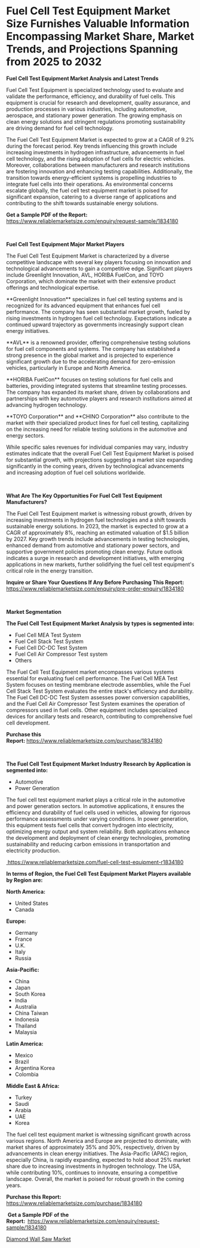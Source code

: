 <p><h1>Fuel Cell Test Equipment Market Size Furnishes Valuable Information Encompassing Market Share, Market Trends, and Projections Spanning from 2025 to 2032</h1></p><p><strong>Fuel Cell Test Equipment Market Analysis and Latest Trends</strong></p>
<p><p>Fuel Cell Test Equipment is specialized technology used to evaluate and validate the performance, efficiency, and durability of fuel cells. This equipment is crucial for research and development, quality assurance, and production processes in various industries, including automotive, aerospace, and stationary power generation. The growing emphasis on clean energy solutions and stringent regulations promoting sustainability are driving demand for fuel cell technology.</p><p>The Fuel Cell Test Equipment Market is expected to grow at a CAGR of 9.2% during the forecast period. Key trends influencing this growth include increasing investments in hydrogen infrastructure, advancements in fuel cell technology, and the rising adoption of fuel cells for electric vehicles. Moreover, collaborations between manufacturers and research institutions are fostering innovation and enhancing testing capabilities. Additionally, the transition towards energy-efficient systems is propelling industries to integrate fuel cells into their operations. As environmental concerns escalate globally, the fuel cell test equipment market is poised for significant expansion, catering to a diverse range of applications and contributing to the shift towards sustainable energy solutions.</p></p>
<p><strong>Get a Sample PDF of the Report:&nbsp;</strong> <a href="https://www.reliablemarketsize.com/enquiry/request-sample/1834180?utm_campaign=3456&utm_medium=2&utm_source=Github&utm_content=ia&utm_term=11042025&utm_id=fuel-cell-test-equipment">https://www.reliablemarketsize.com/enquiry/request-sample/1834180</a></p>
<p>&nbsp;</p>
<p><strong>Fuel Cell Test Equipment Major Market Players</strong></p>
<p><p>The Fuel Cell Test Equipment Market is characterized by a diverse competitive landscape with several key players focusing on innovation and technological advancements to gain a competitive edge. Significant players include Greenlight Innovation, AVL, HORIBA FuelCon, and TOYO Corporation, which dominate the market with their extensive product offerings and technological expertise.</p><p>**Greenlight Innovation** specializes in fuel cell testing systems and is recognized for its advanced equipment that enhances fuel cell performance. The company has seen substantial market growth, fueled by rising investments in hydrogen fuel cell technology. Expectations indicate a continued upward trajectory as governments increasingly support clean energy initiatives.</p><p>**AVL** is a renowned provider, offering comprehensive testing solutions for fuel cell components and systems. The company has established a strong presence in the global market and is projected to experience significant growth due to the accelerating demand for zero-emission vehicles, particularly in Europe and North America.</p><p>**HORIBA FuelCon** focuses on testing solutions for fuel cells and batteries, providing integrated systems that streamline testing processes. The company has expanded its market share, driven by collaborations and partnerships with key automotive players and research institutions aimed at advancing hydrogen technology.</p><p>**TOYO Corporation** and **CHINO Corporation** also contribute to the market with their specialized product lines for fuel cell testing, capitalizing on the increasing need for reliable testing solutions in the automotive and energy sectors.</p><p>While specific sales revenues for individual companies may vary, industry estimates indicate that the overall Fuel Cell Test Equipment Market is poised for substantial growth, with projections suggesting a market size expanding significantly in the coming years, driven by technological advancements and increasing adoption of fuel cell solutions worldwide.</p></p>
<p>&nbsp;</p>
<p><strong>What Are The Key Opportunities For Fuel Cell Test Equipment Manufacturers?</strong></p>
<p><p>The Fuel Cell Test Equipment market is witnessing robust growth, driven by increasing investments in hydrogen fuel technologies and a shift towards sustainable energy solutions. In 2023, the market is expected to grow at a CAGR of approximately 8%, reaching an estimated valuation of $1.5 billion by 2027. Key growth trends include advancements in testing technologies, enhanced demand from automotive and stationary power sectors, and supportive government policies promoting clean energy. Future outlook indicates a surge in research and development initiatives, with emerging applications in new markets, further solidifying the fuel cell test equipment's critical role in the energy transition.</p></p>
<p><strong>Inquire or Share Your Questions If Any Before Purchasing This Report:</strong> <a href="https://www.reliablemarketsize.com/enquiry/pre-order-enquiry/1834180?utm_campaign=3456&utm_medium=2&utm_source=Github&utm_content=ia&utm_term=11042025&utm_id=fuel-cell-test-equipment">https://www.reliablemarketsize.com/enquiry/pre-order-enquiry/1834180</a></p>
<p>&nbsp;</p>
<p><strong>Market Segmentation</strong></p>
<p><strong>The Fuel Cell Test Equipment Market Analysis by types is segmented into:</strong></p>
<p><ul><li>Fuel Cell MEA Test System</li><li>Fuel Cell Stack Test System</li><li>Fuel Cell DC-DC Test System</li><li>Fuel Cell Air Compressor Test system</li><li>Others</li></ul></p>
<p><p>The Fuel Cell Test Equipment market encompasses various systems essential for evaluating fuel cell performance. The Fuel Cell MEA Test System focuses on testing membrane electrode assemblies, while the Fuel Cell Stack Test System evaluates the entire stack's efficiency and durability. The Fuel Cell DC-DC Test System assesses power conversion capabilities, and the Fuel Cell Air Compressor Test System examines the operation of compressors used in fuel cells. Other equipment includes specialized devices for ancillary tests and research, contributing to comprehensive fuel cell development.</p></p>
<p><strong>Purchase this Report:&nbsp;</strong><a href="https://www.reliablemarketsize.com/purchase/1834180?utm_campaign=3456&utm_medium=2&utm_source=Github&utm_content=ia&utm_term=11042025&utm_id=fuel-cell-test-equipment">https://www.reliablemarketsize.com/purchase/1834180</a></p>
<p>&nbsp;</p>
<p><strong>The Fuel Cell Test Equipment Market Industry Research by Application is segmented into:</strong></p>
<p><ul><li>Automotive</li><li>Power Generation</li></ul></p>
<p><p>The fuel cell test equipment market plays a critical role in the automotive and power generation sectors. In automotive applications, it ensures the efficiency and durability of fuel cells used in vehicles, allowing for rigorous performance assessments under varying conditions. In power generation, this equipment tests fuel cells that convert hydrogen into electricity, optimizing energy output and system reliability. Both applications enhance the development and deployment of clean energy technologies, promoting sustainability and reducing carbon emissions in transportation and electricity production.</p></p>
<p><a href="https://www.reliablemarketsize.com/fuel-cell-test-equipment-r1834180?utm_campaign=3456&utm_medium=2&utm_source=Github&utm_content=ia&utm_term=11042025&utm_id=fuel-cell-test-equipment">&nbsp;https://www.reliablemarketsize.com/fuel-cell-test-equipment-r1834180</a></p>
<p><strong>In terms of Region, the Fuel Cell Test Equipment Market Players available by Region are:</strong></p>
<p>
    <p> <strong> North America: </strong>
        <ul>
            <li>United States</li>
            <li>Canada</li>
        </ul>
        </p> 
    <p> <strong> Europe: </strong>
        <ul>
            <li>Germany</li>
            <li>France</li>
            <li>U.K.</li>
            <li>Italy</li>
            <li>Russia</li>
        </ul>
        </p> 
    <p> <strong> Asia-Pacific: </strong>
        <ul>
            <li>China</li>
            <li>Japan</li>
            <li>South Korea</li>
            <li>India</li>
            <li>Australia</li>
            <li>China Taiwan</li>
            <li>Indonesia</li>
            <li>Thailand</li>
            <li>Malaysia</li>
        </ul>
        </p> 
    <p> <strong> Latin America: </strong>
        <ul>
            <li>Mexico</li>
            <li>Brazil</li>
            <li>Argentina Korea</li>
            <li>Colombia</li>
        </ul>
        </p> 
    <p> <strong> Middle East & Africa: </strong>
        <ul>
            <li>Turkey</li>
            <li>Saudi</li>
            <li>Arabia</li>
            <li>UAE</li>
            <li>Korea</li>
        </ul>
    </p>
    </p>
<p><p>The fuel cell test equipment market is witnessing significant growth across various regions. North America and Europe are projected to dominate, with market shares of approximately 35% and 30%, respectively, driven by advancements in clean energy initiatives. The Asia-Pacific (APAC) region, especially China, is rapidly expanding, expected to hold about 25% market share due to increasing investments in hydrogen technology. The USA, while contributing 10%, continues to innovate, ensuring a competitive landscape. Overall, the market is poised for robust growth in the coming years.</p></p>
<p><strong>Purchase this Report: </strong><a href="https://www.reliablemarketsize.com/purchase/1834180?utm_campaign=3456&utm_medium=2&utm_source=Github&utm_content=ia&utm_term=11042025&utm_id=fuel-cell-test-equipment">https://www.reliablemarketsize.com/purchase/1834180</a></p>
<p>&nbsp;<strong>Get a Sample PDF of the Report:&nbsp;&nbsp;</strong><a href="https://www.reliablemarketsize.com/enquiry/request-sample/1834180?utm_campaign=3456&utm_medium=2&utm_source=Github&utm_content=ia&utm_term=11042025&utm_id=fuel-cell-test-equipment">https://www.reliablemarketsize.com/enquiry/request-sample/1834180</a></p>
<p><strong></strong></p>
<p><p><a href="https://github.com/kreilkoffas4/Market-Research-Report-List-1/blob/main/diamond-wall-saw-market.md?utm_campaign=3456&utm_medium=2&utm_source=Github&utm_content=ia&utm_term=11042025&utm_id=fuel-cell-test-equipment">Diamond Wall Saw Market</a></p></p>